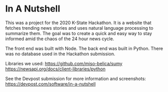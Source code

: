 # In A Nutshell

This was a project for the 2020 K-State Hackathon. It is a website that fetches trending news stories and uses natural language processing to summarize them. The goal was to create a quick and easy way to stay informed amid the chaos of the 24 hour news cycle. 

The front end was built with Node. The back end was built in Python. There was no database used in the Hackathon submission.

Libraries we used:
https://github.com/miso-belica/sumy
https://newsapi.org/docs/client-libraries/python

See the Devpost submission for more information and screenshots: https://devpost.com/software/in-a-nutshell
